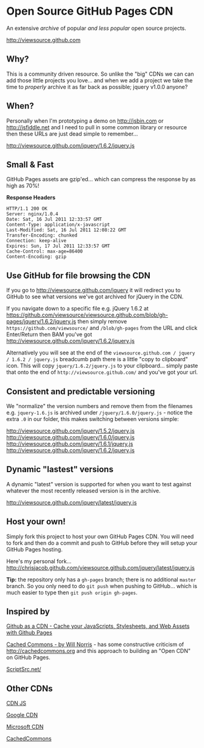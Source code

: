 # Open Source GitHub Pages CDN
An extensive *archive* of popular *and less popular* open source projects.

http://viewsource.github.com

## Why?
This is a community driven resource. So unlike the "big" CDNs we can can add those little projects you love... and when we add a project we take the time to *properly* archive it as far back as possible; jquery v1.0.0 anyone?

## When?
Personally when I'm prototyping a demo on http://jsbin.com or http://jsfiddle.net and I need to pull in some common library or resource then these URLs are just dead simple to remember...

http://viewsource.github.com/jquery/1.6.2/jquery.js

## Small & Fast
GitHub Pages assets are gzip'ed... which can compress the response by as high as 70%!

**Response Headers**  

````
HTTP/1.1 200 OK  
Server: nginx/1.0.4  
Date: Sat, 16 Jul 2011 12:33:57 GMT  
Content-Type: application/x-javascript  
Last-Modified: Sat, 16 Jul 2011 12:08:22 GMT  
Transfer-Encoding: chunked  
Connection: keep-alive  
Expires: Sun, 17 Jul 2011 12:33:57 GMT  
Cache-Control: max-age=86400  
Content-Encoding: gzip  
```` 

## Use GitHub for file browsing the CDN
If you go to http://viewsource.github.com/jquery it will redirect you to GitHub to see what versions we've got archived for jQuery in the CDN.

If you navigate down to a specific file e.g. jQuery 1.6.2 at  https://github.com/viewsource/viewsource.github.com/blob/gh-pages/jquery/1.6.2/jquery.js then simply remove `https://github.com/viewsource/` and `/blob/gh-pages` from the URL and click Enter/Return then BAM you've got http://viewsource.github.com/jquery/1.6.2/jquery.js
 
Alternatively you will see at the end of the `viewsource.github.com / jquery / 1.6.2 / jquery.js` breadcumb path there is a little "copy to clipboard" icon. This will copy `jquery/1.6.2/jquery.js` to your clipboard... simply paste that onto the end of `http://viewsource.github.com/` and you've got your url.

## Consistent and predictable versioning
We "normalize" the version numbers and remove them from the filenames e.g. `jquery-1.6.js` is archived under `/jquery/1.6.0/jquery.js` - notice the extra `.0` in our folder, this makes switching between versions simple:

http://viewsource.github.com/jquery/1.5.2/jquery.js  
http://viewsource.github.com/jquery/1.6.0/jquery.js  
http://viewsource.github.com/jquery/1.6.1/jquery.js  
http://viewsource.github.com/jquery/1.6.2/jquery.js  

## Dynamic "lastest" versions
A dynamic "latest" version is supported for when you want to test against whatever the most recently released version is in the archive.

http://viewsource.github.com/jquery/latest/jquery.js

## Host your own!
Simply fork this project to host your own GitHub Pages CDN. You will need to fork and then do a commit and push to GitHub before they will setup your GitHub Pages hosting.

Here's my personal fork...
http://chrisjacob.github.com/viewsource.github.com/jquery/latest/jquery.js

**Tip:** the repository only has a `gh-pages` branch; there is no additional `master` branch. So you only need to do `git push` when pushing to GitHub... which is much easier to type then `git push origin gh-pages`.

## Inspired by
[Github as a CDN - Cache your JavaScripts, Stylesheets, and Web Assets with Github Pages](http://viatropos.com/blog/github-as-a-cdn/)   

[Cached Commons - by Will Norris](http://willnorris.com/2010/10/cached-commons) - has some constructive criticism of http://cachedcommons.org and this approach to building an "Open CDN" on GitHub Pages.

[ScriptSrc.net/](http://scriptsrc.net/)

## Other CDNs
[CDN JS](http://www.cdnjs.com/)

[Google CDN](http://code.google.com/apis/libraries/devguide.html)

[Microsoft CDN](http://www.asp.net/ajaxlibrary/cdn.ashx)

[CachedCommons](http://cachedcommons.org)

